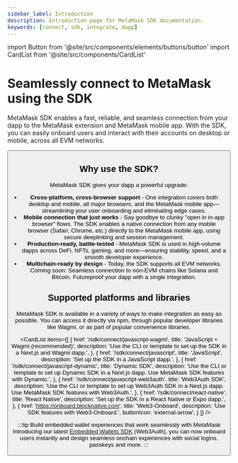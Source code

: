 ```yaml
---
sidebar_label: Introduction
description: Introduction page for MetaMask SDK documentation.
keywords: [connect, sdk, integrate, dapp]
---
```


import Button from '@site/src/components/elements/buttons/button'
import CardList from '@site/src/components/CardList'

# Seamlessly connect to MetaMask using the SDK

MetaMask SDK enables a fast, reliable, and seamless connection from your dapp to the MetaMask extension and MetaMask mobile app.
With the SDK, you can easily onboard users and interact with their accounts on desktop or mobile, across all EVM networks.

<p align="center">
  <Button
    as="a"
    href="/sdk/connect/javascript-wagmi"
    label="Get started with the SDK"
    icon="arrow-right"
    style={{
            '--button-color-hover': 'var(--general-black)',
            '--button-text-color-hover': 'var(--general-white)',
          }}
  />
</p>

## Why use the SDK?

MetaMask SDK gives your dapp a powerful upgrade:

- **Cross-platform, cross-browser support** - One integration covers both desktop and mobile, all major browsers, and the MetaMask mobile app—streamlining your user onboarding and eliminating edge cases.
- **Mobile connection that just works** - Say goodbye to clunky "open in in-app browser" flows.
  The SDK enables a native connection from any mobile browser (Safari, Chrome, etc.) directly to the MetaMask mobile app, using secure deeplinking and session management.
- **Production-ready, battle-tested** - MetaMask SDK is used in high-volume dapps across DeFi, NFTs, gaming, and more—ensuring stability, speed, and a smooth developer experience.
- **Multichain-ready by design** - Today, the SDK supports all EVM networks.
  Coming soon: Seamless connection to non-EVM chains like Solana and Bitcoin.
  Futureproof your dapp with a single integration.

## Supported platforms and libraries

MetaMask SDK is available in a variety of ways to make integration as easy as possible.
You can access it directly via npm, through popular developer libraries like Wagmi, or as part of popular convenience libraries.

<CardList
items={[
{
href: '/sdk/connect/javascript-wagmi',
title: 'JavaScript + Wagmi (recommended)',
description: 'Use the CLI or template to set up the SDK in a Next.js and Wagmi dapp.',
},
{
href: '/sdk/connect/javascript',
title: 'JavaScript',
description: 'Set up the SDK in a JavaScript dapp.',
},
{
href: '/sdk/connect/javascript-dynamic',
title: 'Dynamic SDK',
description: 'Use the CLI or template to set up Dynamic SDK in a Next.js dapp. Use MetaMask SDK features with Dynamic.',
},
{
href: '/sdk/connect/javascript-web3auth',
title: 'Web3Auth SDK',
description: 'Use the CLI or template to set up Web3Auth SDK in a Next.js dapp. Use MetaMask SDK features with Web3Auth.',
},
{
href: '/sdk/connect/react-native',
title: 'React Native',
description: 'Set up the SDK in a React Native or Expo dapp.',
},
{
href: 'https://onboard.blocknative.com',
title: 'Web3-Onboard',
description: 'Use SDK features with Web3-Onboard.',
buttonIcon: 'external-arrow',
}
]}
/>

:::tip Build embedded wallet experiences that work seamlessly with MetaMask
Introducing our latest [Embedded Wallets SDK](connect/javascript-web3auth.md) (Web3Auth), you can now onboard users
instantly and design seamless onchain experiences with social logins, passkeys and more.
:::
